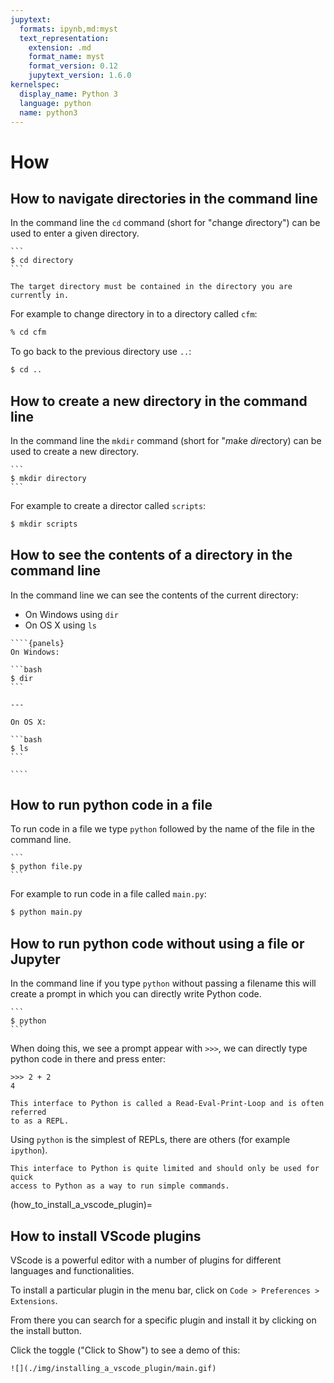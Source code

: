```yaml
---
jupytext:
  formats: ipynb,md:myst
  text_representation:
    extension: .md
    format_name: myst
    format_version: 0.12
    jupytext_version: 1.6.0
kernelspec:
  display_name: Python 3
  language: python
  name: python3
---
```


# How

## How to navigate directories in the command line

In the command line the `cd` command (short for "*c*hange *d*irectory") can be
used to enter a given directory.

````{tip}
```
$ cd directory
```
````

```{attention}
The target directory must be contained in the directory you are currently in.
```

For example to change directory in to a directory called `cfm`:

```bash
% cd cfm
```

To go back to the previous directory use `..`:

```bash
$ cd ..
```

## How to create a new directory in the command line

In the command line the `mkdir` command (short for "*m*a*k*e *dir*ectory) can be
used to create a new directory.

````{tip}
```
$ mkdir directory
```
````

For example to create a director called `scripts`:

```bash
$ mkdir scripts
```

## How to see the contents of a directory in the command line

In the command line we can see the contents of the current directory:

- On Windows using `dir`
- On OS X using `ls`

`````{tip}
````{panels}
On Windows:

```bash
$ dir
```

---

On OS X:

```bash
$ ls
```

````
`````

## How to run python code in a file

To run code in a file we type `python` followed by the name of the file in the
command line.

````{tip}
```
$ python file.py
```
````

For example to run code in a file called `main.py`:

```bash
$ python main.py
```

## How to run python code without using a file or Jupyter

In the command line if you type `python` without passing a filename this will
create a prompt in which you can directly write Python code.

````{tip}
```
$ python
```
````

When doing this, we see a prompt appear with `>>>`, we can directly type python
code in there and press enter:

```
>>> 2 + 2
4
```

```{attention}
This interface to Python is called a Read-Eval-Print-Loop and is often referred
to as a REPL.
```

Using `python` is the simplest of REPLs, there are others (for example
`ipython`).

```{attention}
This interface to Python is quite limited and should only be used for quick
access to Python as a way to run simple commands.
```

(how_to_install_a_vscode_plugin)=

## How to install VScode plugins

VScode is a powerful editor with a number of plugins for different languages and
functionalities.

To install a particular plugin in the menu bar, click on `Code > Preferences > Extensions`.

From there you can search for a specific plugin and install it by clicking on
the install button.

Click the toggle ("Click to Show") to see a demo of this:

```{toggle}
![](./img/installing_a_vscode_plugin/main.gif)
```
